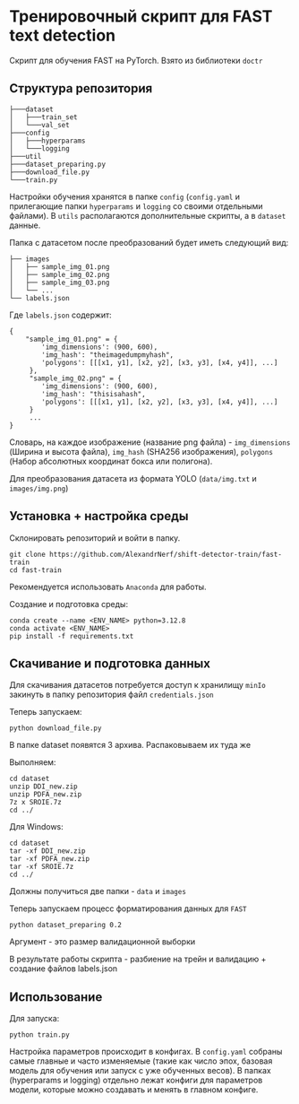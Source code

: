 # Тренировочный скрипт для FAST text detection

Скрипт для обучения FAST на PyTorch. Взято из библиотеки `doctr`

## Структура репозитория

```
├───dataset
│   ├───train_set
│   └───val_set
├───config
│   ├───hyperparams
│   └───logging
├───util
├───dataset_preparing.py
├───download_file.py
└───train.py
```

Настройки обучения хранятся в папке `config` (`config.yaml` и прилегающие папки `hyperparams` и `logging` со своими отдельными файлами). В `utils` располагаются дополнительные скрипты, а в `dataset` данные.


Папка с датасетом после преобразований будет иметь следующий вид:

```shell
├── images
│   ├── sample_img_01.png
│   ├── sample_img_02.png
│   ├── sample_img_03.png
│   └── ...
└── labels.json
```

Где `labels.json` содержит:

```shell
{
    "sample_img_01.png" = {
        'img_dimensions': (900, 600),
        'img_hash': "theimagedumpmyhash",
        'polygons': [[[x1, y1], [x2, y2], [x3, y3], [x4, y4]], ...]
     },
     "sample_img_02.png" = {
        'img_dimensions': (900, 600),
        'img_hash': "thisisahash",
        'polygons': [[[x1, y1], [x2, y2], [x3, y3], [x4, y4]], ...]
     }
     ...
}
```

Словарь, на каждое изображение (название png файла) - `img_dimensions` (Ширина и высота файла), `img_hash` (SHA256 изображения), `polygons` (Набор абсолютных координат бокса или полигона). 

Для преобразования датасета из формата YOLO (`data/img.txt` и `images/img.png`)


## Установка + настройка среды

Склонировать репозиторий и войти в папку.

```shell
git clone https://github.com/AlexandrNerf/shift-detector-train/fast-train
cd fast-train
```

Рекомендуется использовать `Anaconda` для работы.

Создание и подготовка среды:
```shell
conda create --name <ENV_NAME> python=3.12.8
conda activate <ENV_NAME>
pip install -f requirements.txt
```

## Скачивание и подготовка данных

Для скачивания датасетов потребуется доступ к хранилищу `minIo` закинуть в папку репозитория файл `credentials.json`

Теперь запускаем:

```shell
python download_file.py
```

В папке dataset появятся 3 архива. Распаковываем их туда же

Выполняем:

```shell
cd dataset
unzip DDI_new.zip
unzip PDFA_new.zip
7z x SROIE.7z
cd ../
```

Для Windows:

```shell
cd dataset
tar -xf DDI_new.zip
tar -xf PDFA_new.zip
tar -xf SROIE.7z
cd ../
```

Должны получиться две папки - `data` и `images`

Теперь запускаем процесс форматирования данных для `FAST`

```shell
python dataset_preparing 0.2
```

Аргумент - это размер валидационной выборки

В результате работы скрипта - разбиение на трейн и валидацию + создание файлов labels.json

## Использование

Для запуска:

```shell
python train.py
```

Настройка параметров происходит в конфигах. В `config.yaml` собраны самые главные и часто изменяемые (такие как число эпох, базовая модель для обучения или запуск с уже обученных весов). В папках (hyperparams и logging) отдельно лежат конфиги для параметров модели, которые можно создавать и менять в главном конфиге.